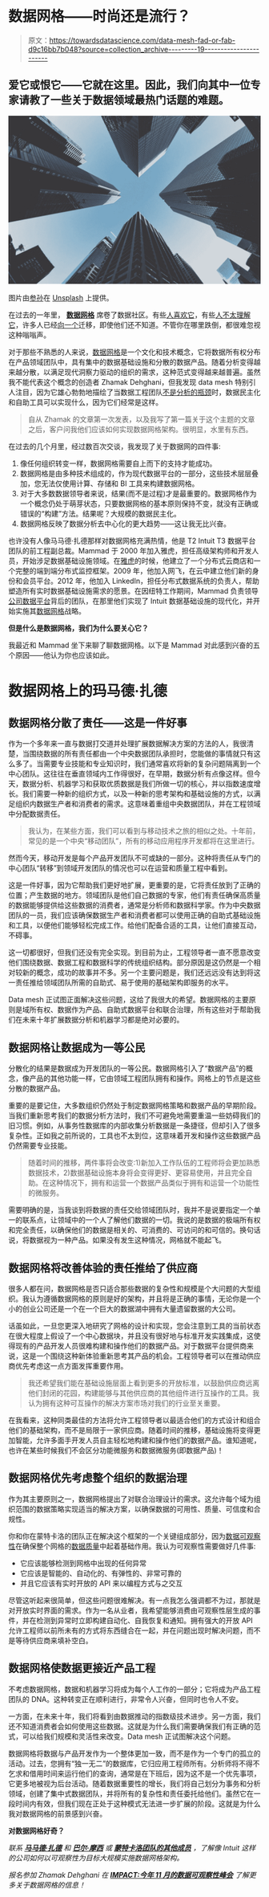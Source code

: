 # 数据网格——时尚还是流行？

> 原文：<https://towardsdatascience.com/data-mesh-fad-or-fab-d9c16bb7b048?source=collection_archive---------19----------------------->

## 爱它或恨它——它就在这里。因此，我们向其中一位专家请教了一些关于数据领域最热门话题的难题。

![](img/f97475076c6598f645fe50dbcf826aaa.png)

图片由[参孙](https://unsplash.com/@samsonyyc)在 [Unsplash](http://www.unsplash.com) 上提供。

在过去的一年里， [**数据网格**](https://martinfowler.com/articles/data-monolith-to-mesh.html) 席卷了数据社区。有些[人喜欢它](https://www.youtube.com/watch?v=31BTUYaVSqw)，有些[人不太理解它](https://www.montecarlodata.com/decoding-the-data-mesh/)，许多人已经[向一个](https://medium.com/yotpoengineering/our-journey-towards-an-open-data-platform-8cfac98ef9f5?source=rss----afbe60b11b62---4)迁移，即使他们还不知道。不管你在哪里跌倒，都很难忽视这种嗡嗡声。

对于那些不熟悉的人来说，[数据网格](/what-is-a-data-mesh-and-how-not-to-mesh-it-up-210710bb41e0)是一个文化和技术概念，它将数据所有权分布在产品领域团队中，具有集中的数据基础设施和分散的数据产品。随着分析变得越来越分散，以满足现代洞察力驱动的组织的需求，这种范式变得越来越普遍。虽然我不能代表这个概念的创造者 Zhamak Dehghani，但我发现 data mesh 特别引人注目，因为它雄心勃勃地描绘了当数据工程团队[不是分析的瓶颈](https://maximebeauchemin.medium.com/the-downfall-of-the-data-engineer-5bfb701e5d6b)时，数据民主化和自助工具可以实现什么，因为它们经常是这样。

> 自从 Zhamak 的文章第一次发表，以及我写了第一篇关于这个主题的文章之后，客户问我他们应该如何实现数据网格架构。很明显，水里有东西。

在过去的几个月里，经过数百次交谈，我发现了关于数据网的四件事:

1.  像任何组织转变一样，数据网格需要自上而下的支持才能成功。
2.  数据网格是由多种技术组成的，作为现代数据平台的一部分，这些技术层层叠加，您无法仅使用计算、存储和 BI 工具来构建数据网格。
3.  对于大多数数据领导者来说，结果(而不是过程)才是最重要的。数据网格作为一个概念仍处于萌芽状态，只要数据网格的基本原则保持不变，就没有正确或错误的“构建”方法。结果呢？大规模的数据民主化。
4.  数据网格反映了数据分析去中心化的更大趋势——这让我无比兴奋。

也许没有人像马马德·扎德那样对数据网格充满热情，他是 T2 Intuit T3 数据平台团队的前工程副总裁。Mammad 于 2000 年加入雅虎，担任高级架构师和开发人员，开始涉足数据基础设施领域。在[雅虎](https://www.yahoo.com/)的时候，他建立了一个分布式云商店和一个完整的端到端分布式监控框架。2009 年，他加入网飞，在云中建立他们新的身份和会员平台。2012 年，他加入 LinkedIn，担任分布式数据系统的负责人，帮助塑造所有实时数据基础设施需求的愿景。在因纽特工作期间，Mammad 负责领导[公司数据平台](https://medium.com/intuit-engineering/the-intuit-data-journey-d50e644ed279)背后的团队，在那里他们实现了 Intuit 数据基础设施的现代化，并开始实施其[数据网格](https://medium.com/intuit-engineering/tagged/data-mesh)战略。

**但是什么是数据网格，我们为什么要关心它？**

我最近和 Mammad 坐下来聊了聊数据网格。以下是 Mammad 对此感到兴奋的五个原因——他认为你也应该如此。

# 数据网格上的玛马德·扎德

## 数据网格分散了责任——这是一件好事

作为一个多年来一直与数据打交道并处理扩展数据解决方案的方法的人，我很清楚，当围绕数据的所有责任都由一个中央数据团队承担时，您能做的事情就只有这么多了。当需要专业技能和专业知识时，我们通常喜欢将新的复杂问题隔离到一个中心团队。这往往在垂直领域内工作得很好，在早期，数据分析有点像这样。但今天，数据分析、机器学习和获取优质数据是我们所做一切的核心，并以指数速度增长。我们需要一种新的组织方式，以及一种新的思考架构和基础设施的方式，以满足组织内数据生产者和消费者的需求。这意味着重组中央数据团队，并在工程领域中分配数据责任。

> 我认为，在某些方面，我们可以看到与移动技术之旅的相似之处。十年前，常见的是一个中央“移动团队”，所有的移动应用程序开发都将在这里进行。

然而今天，移动开发是每个产品开发团队不可或缺的一部分。这种将责任从专门的中心团队“转移”到领域开发团队的情况也可以在运营和质量工程中看到。

这是一件好事，因为它帮助我们更好地扩展，更重要的是，它将责任放到了正确的位置；产生数据的地方。领域团队是他们自己数据的专家，他们有责任确保高质量的数据能够提供给这些数据的消费者，通常是分析师和数据科学家。作为中央数据团队的一员，我们应该确保数据生产者和消费者都可以使用正确的自助式基础设施和工具，以便他们能够轻松完成工作。给他们配备合适的工具，让他们直接互动，不碍事。

这一切都很好，但我们还没有完全实现。到目前为止，工程领导者一直不愿意改变他们围绕数据、数据工程和数据科学的传统组织结构。部分原因是这仍然是一个相对较新的概念，成功的故事并不多。另一个主要问题是，我们还远远没有达到将这一责任推给领域团队所需的自助式、易于使用的基础架构即服务的水平。

Data mesh 正试图正面解决这些问题，这给了我很大的希望。数据网格的主要原则是域所有权、数据作为产品、自助式数据平台和联合治理，所有这些对于帮助我们在未来十年扩展数据分析和机器学习都是绝对必要的。

## 数据网格让数据成为一等公民

分散化的结果是数据成为开发团队的一等公民。数据网格引入了“数据产品”的概念，像产品的其他功能一样，它由领域工程团队拥有和操作。网格上的节点是这些分散的数据产品。

重要的是要记住，大多数组织仍然处于制定数据网格策略和数据产品的早期阶段。当我们重新思考我们的数据分析方法时，我们不可避免地需要重温一些妨碍我们的旧习惯。例如，从事务性数据库的内部收集分析数据是一条捷径，但却引入了很多复杂性。正如我之前所说的，工具也不太到位，这意味着开发和操作这些数据产品仍然需要专业技能。

> 随着时间的推移，两件事将会改变:1)新加入工作队伍的工程师将会更加熟悉数据技术，2)数据基础设施本身将会变得更好、更容易使用，并且完全自助。在这种情况下，拥有和运营一个数据产品类似于拥有和运营一个功能性的微服务。

需要明确的是，当我谈到将数据的责任交给领域团队时，我并不是说要指定一个单一的联系点，让领域中的一个人了解他们数据的一切。我说的是数据的极端所有权和完全责任，以确保他们的数据是相关的、可消费的、可访问的和可信的。换句话说，将数据视为一种产品。如果没有发生这种情况，网格就不能起飞。

## 数据网格将改善体验的责任推给了供应商

很多人都在问，数据网格是否只适合那些数据的复杂性和规模是个大问题的大型组织。我认为遵循数据网格的原则是好的架构，并且将是正确的事情，无论你是一个小的创业公司还是一个在一个巨大的数据湖中拥有大量遗留数据的大公司。

话虽如此，一旦您更深入地研究了网格的设计和实现，您会注意到工具的当前状态在很大程度上假设了一个中心数据块，并且没有很好地与标准开发实践集成，这使得现有的产品开发人员很难构建和操作他们的数据产品。对于数据平台提供商来说，这是一个围绕这种新体验重新思考其产品的机会。工程领导者可以在推动供应商优先考虑这一点方面发挥重要作用。

> 我还希望我们能在基础设施层面上看到更多的开放标准，以鼓励供应商远离他们封闭的花园，构建能够与其他供应商的其他组件进行互操作的工具。我认为拥有这种可互操作的解决方案市场对我们的行业至关重要。

在我看来，这种同类最佳的方法将允许工程领导者以最适合他们的方式设计和组合他们的基础架构，而不是局限于一家供应商。随着时间的推移，基础设施将变得更加智能，允许多面手开发人员自主轻松地构建和操作他们的数据产品。谁知道呢，也许在某些时候我们不会区分功能微服务和数据微服务(即数据产品)！

## 数据网格优先考虑整个组织的数据治理

作为其主要原则之一，数据网格提出了对联合治理设计的需求。这允许每个域为组织范围的数据策略实现适当的解决方案，以确保数据的可用性、质量、可信度和合规性。

你和你在蒙特卡洛的团队正在解决这个框架的一个关键组成部分，因为[数据可观察性](https://www.montecarlodata.com/what-is-data-observability/)在确保整个网格的[数据质量](https://www.montecarlodata.com/the-new-rules-of-data-quality/)中起着基础作用。我认为可观察性需要做好几件事:

*   它应该能够检测到网格中出现的任何异常
*   它应该是智能的、自动化的、有弹性的、非常可靠的
*   并且它应该有实时开放的 API 来以编程方式与之交互

尽管这听起来很简单，但这些问题很难解决。有一点我怎么强调都不为过，那就是对开放实时界面的需求。作为一名从业者，我希望能够消费由可观察性层生成的事件，并在检测到异常时立即构建自动化、自我恢复和通知。拥有强大的开放 API 允许工程师以前所未有的方式将东西缝合在一起，并在问题出现时解决问题，而不是等待供应商来填补空白。

## 数据网格使数据更接近产品工程

不考虑数据网格，数据和机器学习将成为每个人工作的一部分；它将成为产品工程团队的 DNA。这种转变正在顺利进行，非常令人兴奋，但同时也令人不安。

一方面，在未来十年，我们将看到由数据推动的指数级技术进步。另一方面，我们还不知道消费者会如何使用这些数据。这就是为什么我们需要确保我们有正确的范式，可以给我们规模和灵活性来改变。Data mesh 正试图解决这个问题。

数据网格将数据与产品开发作为一个整体更加一致，而不是作为一个专门的孤立的活动。过去，您拥有“独一无二”的数据库，它归应用工程师所有。分析师将不得不乞求和借用时间来运行他们的查询，通常是在下班后，因为这不是一个优先事项，它更多地被视为后台活动。随着数据重要性的增长，我们将自己划分为事务和分析领域，创建了集中式数据团队，并将所有的复杂性和责任委托给他们。虽然它在一段时间内有效，但我们现在正处于这种模式无法进一步扩展的阶段。这就是为什么我对数据网格的前景感到兴奋。

**对数据网格好奇？**

*联系* [***马马德·扎德***](https://www.linkedin.com/in/mammadz) *和* [***巴尔·摩西***](https://www.linkedin.com/in/barrmoses) *或* [***蒙特卡洛团队的其他成员***](https://www.montecarlodata.com/) *，了解像 Intuit 这样的公司如何以可观察性为目标大规模实施数据网格架构。*

*报名参加 Zhamak Dehghani 在* [***IMPACT:今年 11 月的数据可观察性峰会***](https://events.montecarlodata.com/impact-data-summit-2021?utm_source=blog&utm_medium=kolibri+data+mesh&utm_id=impact) *了解更多关于数据网格的信息！*